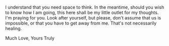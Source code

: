 I understand that you need space to think. In the meantime, should you wish to know how I am going, this here shall be my little outlet for my thoughts. I'm praying for you. Look after yourself, but please, don't assume that us is impossible, or that you have to get away from me. That's not necessarily healing. 

Much Love,
Yours Truly
